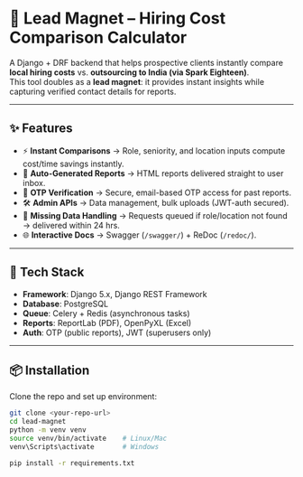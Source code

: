 # 🧲 Lead Magnet – Hiring Cost Comparison Calculator

A Django + DRF backend that helps prospective clients instantly compare **local hiring costs** vs. **outsourcing to India (via Spark Eighteen)**.  
This tool doubles as a **lead magnet**: it provides instant insights while capturing verified contact details for reports.

---

## ✨ Features

- ⚡ **Instant Comparisons** → Role, seniority, and location inputs compute cost/time savings instantly.  
- 📑 **Auto-Generated Reports** → HTML reports delivered straight to user inbox.  
- 🔑 **OTP Verification** → Secure, email-based OTP access for past reports.  
- 🛠 **Admin APIs** → Data management, bulk uploads (JWT-auth secured).  
- 📂 **Missing Data Handling** → Requests queued if role/location not found → delivered within 24 hrs.  
- 🌐 **Interactive Docs** → Swagger (`/swagger/`) + ReDoc (`/redoc/`).  

---

## 🚀 Tech Stack

- **Framework**: Django 5.x, Django REST Framework  
- **Database**: PostgreSQL  
- **Queue**: Celery + Redis (asynchronous tasks)  
- **Reports**: ReportLab (PDF), OpenPyXL (Excel)
- **Auth**: OTP (public reports), JWT (superusers only)  

---

## 📦 Installation

Clone the repo and set up environment:

```bash
git clone <your-repo-url>
cd lead-magnet
python -m venv venv
source venv/bin/activate    # Linux/Mac
venv\Scripts\activate       # Windows

pip install -r requirements.txt

